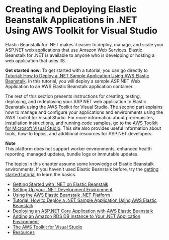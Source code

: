 # Creating and Deploying Elastic Beanstalk Applications in \.NET Using AWS Toolkit for Visual Studio<a name="create_deploy_NET"></a>

Elastic Beanstalk for \.NET makes it easier to deploy, manage, and scale your ASP\.NET web applications that use Amazon Web Services\. Elastic Beanstalk for \.NET is available to anyone who is developing or hosting a web application that uses IIS\.

**Get started now**: To get started with a tutorial, you can go directly to [Tutorial: How to Deploy a \.NET Sample Application Using AWS Elastic Beanstalk](create_deploy_NET.quickstart.md)\. In this tutorial, you will deploy a sample ASP\.NET Web Application to an AWS Elastic Beanstalk application container\.

The rest of this section presents instructions for creating, testing, deploying, and redeploying your ASP\.NET web application to Elastic Beanstalk using the AWS Toolkit for Visual Studio\. The second part explains how to manage and configure your applications and environments using the AWS Toolkit for Visual Studio\. For more information about prerequisites, installation instructions, and running code samples, go to the [AWS Toolkit for Microsoft Visual Studio](https://aws.amazon.com/visualstudio/)\. This site also provides useful information about tools, how\-to topics, and additional resources for ASP\.NET developers\.

**Note**  
This platform does not support worker environments, enhanced health reporting, managed updates, bundle logs or immutable updates\.

The topics in this chapter assume some knowledge of Elastic Beanstalk environments\. If you haven't used Elastic Beanstalk before, try the [getting started tutorial](GettingStarted.md) to learn the basics\.


+ [Getting Started with \.NET on Elastic Beanstalk](dotnet-getstarted.md)
+ [Setting Up your \.NET Development Environment](dotnet-devenv.md)
+ [Using the AWS Elastic Beanstalk \.NET Platform](create_deploy_NET.container.console.md)
+ [Tutorial: How to Deploy a \.NET Sample Application Using AWS Elastic Beanstalk](create_deploy_NET.quickstart.md)
+ [Deploying an ASP\.NET Core Application with AWS Elastic Beanstalk](dotnet-core-tutorial.md)
+ [Adding an Amazon RDS DB Instance to Your \.NET Application Environment](create_deploy_NET.rds.md)
+ [The AWS Toolkit for Visual Studio](dotnet-toolkit.md)
+ [Resources](create_deploy_NET.resources.md)